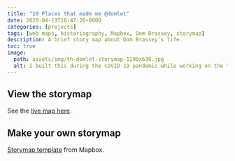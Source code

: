 ```yaml
---
title: "10 Places that made me @domlet"
date: 2020-04-19T16:47:20+0000
categories: [projects]
tags: [web maps, historiography, Mapbox, Dom Brassey, storymap]
description: A brief story map about Dom Brassey's life.
toc: true
image:
  path: assets/img/th-domlet-storymap-1200x630.jpg
  alt: I built this during the COVID-19 pandemic while working on the technical documentation team at Mapbox in San Francisco.
---
```


## View the storymap

See the [live map here](https://domlet.github.io/storymap/).

## Make your own storymap

[Storymap template](https://mapbox.com/solutions/interactive-storytelling) from Mapbox.
